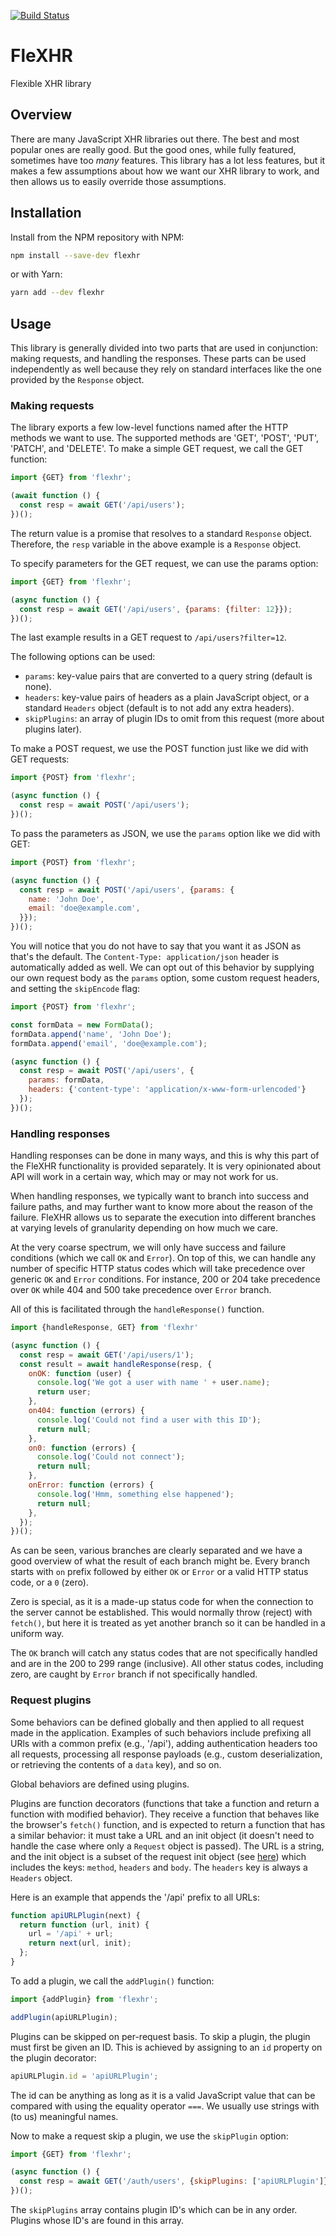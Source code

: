 [![Build Status](https://travis-ci.com/foxbunny/flexhr.svg?branch=master)](https://travis-ci.com/foxbunny/flexhr)

# FleXHR

Flexible XHR library

## Overview

There are many JavaScript XHR libraries out there. The best and most popular
ones are really good. But the good ones, while fully featured, sometimes have
too *many* features. This library has a lot less features, but it makes a few
assumptions about how we want our XHR library to work, and then allows us to
easily override those assumptions.

## Installation

Install from the NPM repository with NPM:

```bash
npm install --save-dev flexhr
```

or with Yarn:

```bash
yarn add --dev flexhr
```

## Usage

This library is generally divided into two parts that are used in conjunction:
making requests, and handling the responses. These parts can be used
independently as well because they rely on standard interfaces like the
one provided by the `Response` object.

### Making requests

The library exports a few low-level functions named after the HTTP methods we
want to use. The supported methods are 'GET', 'POST', 'PUT', 'PATCH', and
'DELETE'. To make a simple GET request, we call the GET function:

```javascript
import {GET} from 'flexhr';

(await function () {
  const resp = await GET('/api/users');
})();
```

The return value is a promise that resolves to a standard `Response` object.
Therefore, the `resp` variable in the above example is a `Response` object.

To specify parameters for the GET request, we can use the params option:

```javascript
import {GET} from 'flexhr';

(async function () {
  const resp = await GET('/api/users', {params: {filter: 12}});
})();
```

The last example results in a GET request to `/api/users?filter=12`.

The following options can be used:

- `params`: key-value pairs that are converted to a query string (default is
  none).
- `headers`: key-value pairs of headers as a plain JavaScript object, or a
  standard `Headers` object (default is to not add any extra headers).
- `skipPlugins`: an array of plugin IDs to omit from this request (more about
  plugins later).

To make a POST request, we use the POST function just like we did with GET
requests:

```javascript
import {POST} from 'flexhr';

(async function () {
  const resp = await POST('/api/users');
})();
```

To pass the parameters as JSON, we use the `params` option like we did with GET:

```javascript
import {POST} from 'flexhr';

(async function () {
  const resp = await POST('/api/users', {params: {
    name: 'John Doe', 
    email: 'doe@example.com',
  }});
})();
```

You will notice that you do not have to say that you want it as JSON as that's
the default. The `Content-Type: application/json` header is automatically added
as well. We can opt out of this behavior by supplying our own request body as
the `params` option, some custom request headers, and setting the `skipEncode`
flag:

```javascript
import {POST} from 'flexhr';

const formData = new FormData();
formData.append('name', 'John Doe');
formData.append('email', 'doe@example.com');

(async function () {
  const resp = await POST('/api/users', {
    params: formData,
    headers: {'content-type': 'application/x-www-form-urlencoded'}
  });
})();
```

### Handling responses

Handling responses can be done in many ways, and this is why this part of the
FleXHR functionality is provided separately. It is very opinionated about API
will work in a certain way, which may or may not work for us.

When handling responses, we typically want to branch into success and failure
paths, and may further want to know more about the reason of the failure.
FleXHR allows us to separate the execution into different branches at varying
levels of granularity depending on how much we care.

At the very coarse spectrum, we will only have success and failure conditions
(which we call `OK` and `Error`). On top of this, we can handle any number of
specific HTTP status codes which will take precedence over generic `OK` and
`Error` conditions. For instance, 200 or 204 take precedence over `OK` while 404
and 500 take precedence over `Error` branch.

All of this is facilitated through the `handleResponse()` function.

```javascript
import {handleResponse, GET} from 'flexhr'

(async function () {
  const resp = await GET('/api/users/1');
  const result = await handleResponse(resp, {
    onOK: function (user) {
      console.log('We got a user with name ' + user.name);
      return user;
    },
    on404: function (errors) {
      console.log('Could not find a user with this ID');
      return null;
    },
    on0: function (errors) {
      console.log('Could not connect');
      return null;
    },
    onError: function (errors) {
      console.log('Hmm, something else happened');
      return null;
    },
  });
})();
```

As can be seen, various branches are clearly separated and we have a good
overview of what the result of each branch might be. Every branch starts with
`on` prefix followed by either `OK` or `Error` or a valid HTTP status code, or
a `0` (zero). 

Zero is special, as it is a made-up status code for when the connection to the
server cannot be established. This would normally throw (reject) with
`fetch()`, but here it is treated as yet another branch so it can be handled in
a uniform way.

The `OK` branch will catch any status codes that are not specifically handled
and are in the 200 to 299 range (inclusive). All other status codes, including
zero, are caught by `Error` branch if not specifically handled.

### Request plugins

Some behaviors can be defined globally and then applied to all request made in
the application. Examples of such behaviors include prefixing all URls with a
common prefix (e.g., '/api'), adding authentication headers too all requests,
processing all response payloads (e.g., custom deserialization, or retrieving
the contents of a `data` key), and so on.

Global behaviors are defined using plugins.

Plugins are function decorators (functions that take a function and return a
function with modified behavior). They receive a function that behaves like the
browser's `fetch()` function, and is expected to return a function that has a
similar behavior: it must take a URL and an init object (it doesn't need to
handle the case where only a `Request` object is passed). The URL is a string,
and the init object is a subset of the request init object (see
[here](https://mzl.la/2JadzJV)) which includes the keys: `method`, `headers`
and `body`. The `headers` key is always a `Headers` object.

Here is an example that appends the '/api' prefix to all URLs:

```javascript
function apiURLPlugin(next) {
  return function (url, init) {
    url = '/api' + url;
    return next(url, init);
  };
}
```

To add a plugin, we call the `addPlugin()` function:

```javascript
import {addPlugin} from 'flexhr';

addPlugin(apiURLPlugin);
```

Plugins can be skipped on per-request basis. To skip a plugin, the plugin must
first be given an ID. This is achieved by assigning to an `id` property on the
plugin decorator:

```javascript
apiURLPlugin.id = 'apiURLPlugin';
```

The id can be anything as long as it is a valid JavaScript value that can be
compared with using the equality operator `===`. We usually use strings with
(to us) meaningful names.

Now to make a request skip a plugin, we use the `skipPlugin` option:

```javascript
import {GET} from 'flexhr';

(async function () {
  const resp = await GET('/auth/users', {skipPlugins: ['apiURLPlugin']}); 
})();
```

The `skipPlugins` array contains plugin ID's which can be in any order. Plugins
whose ID's are found in this array.

